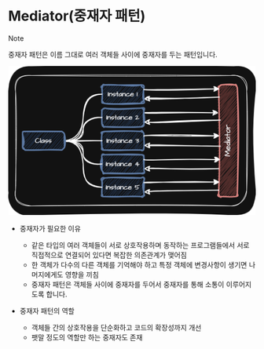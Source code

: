 # Mediator(중재자 패턴)
> [!NOTE]
> 중재자 패턴은 이름 그대로 여러 객체들 사이에 중재자를 두는 패턴입니다.

<p align="center">
  <img src="../../../../../img/behavior/mediator.png">
</p>

- 중재자가 필요한 이유
  - 같은 타입의 여러 객체들이 서로 상호작용하며 동작하는 프로그램들에서 서로 직접적으로 연결되어 있다면 복잡한 의존관계가 맺어짐
  - 한 객체가 다수의 다른 객체를 기억해야 하고 특정 객체에 변경사항이 생기면 나머지에게도 영향을 끼침
  - 중재자 패턴은 객체들 사이에 중재자를 두어서 중재자를 통해 소통이 이루어지도록 합니다.

- 중재자 패턴의 역할
  - 객체들 간의 상호작용을 단순화하고 코드의 확장성까지 개선
  - 팻말 정도의 역할만 하는 중재자도 존재
